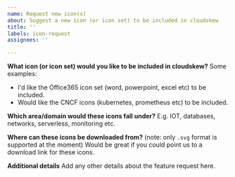```yaml
---
name: Request new icon(s)
about: Suggest a new icon (or icon set) to be included in cloudskew
title: ''
labels: icon-request
assignees: ''

---
```


**What icon (or icon set) would you like to be included in cloudskew?**
Some examples:
* I'd like the Office365 icon set (word, powerpoint, excel etc) to be included.
* Would like the CNCF icons (kubernetes, prometheus etc) to be included.

**Which area/domain would these icons fall under?**
E.g. IOT, databases, networks, serverless, monitoring etc.

**Where can these icons be downloaded from?** (note: only `.svg` format is supported at the moment)
Would be great if you could point us to a download link for these icons.

**Additional details**
Add any other details about the feature request here.
